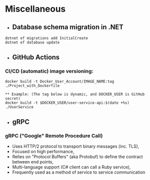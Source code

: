 # Miscellaneous

- ## Database schema migration in .NET

```
dotnet ef migrations add InitialCreate
dotnet ef database update
```

- ## GitHub Actions

### CI/CD (automatic) image versioning:

```
docker build -t Docker_User_Account/IMAGE_NAME:tag ./Project_with_Dockerfile

** Example: (The tag below is dynamic, and DOCKER_USER is GitHub secret)
docker build -t $DOCKER_USER/user-service-api:$(date +%s) ./UserService
```

- ## gRPC

### gRPC ("Google" Remote Procedure Call)

- Uses HTTP/2 protocol to transport binary messages (inc. TLS),
- Focused on high performance,
- Relies on "Protocol Buffers" (aka Protobuf) to define the contract between end points,
- Multi-language support (C# client can call a Ruby service),
- Frequently used as a method of service to service communication

